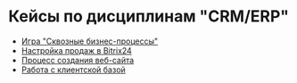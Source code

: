 # Кейсы по дисциплинам "CRM/ERP"

* [Игра "Сквозные бизнес-процессы"](/e2e_processes/README.md)
* [Настройка  продаж в Bitrix24](crm_funnel/README.md)
* [Процесс создания веб-сайта](landing_page/README.md)
* [Работа с клиентской базой](clients/README.md)
